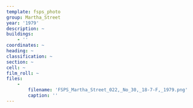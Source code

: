 ```yaml
---
template: fsps_photo
group: Martha_Street
year: '1979'
description: ~
buildings:
    - ''
coordinates: ~
heading: ~
classification: ~
section: ~
cell: ~
film_roll: ~
files:
    -
        filename: 'FSPS_Martha_Street_022,_No_30,_18-7-F,_1979.png'
        caption: ''
---
```

